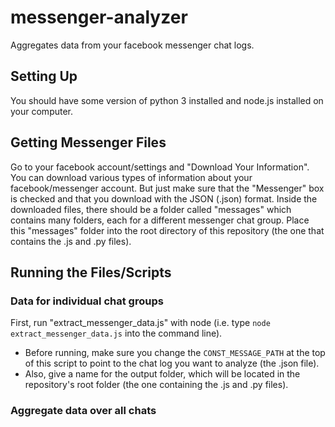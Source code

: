 # messenger-analyzer
Aggregates data from your facebook messenger chat logs.

## Setting Up
You should have some version of python 3 installed and node.js installed on
your computer.

## Getting Messenger Files
Go to your facebook account/settings and "Download Your Information". You can
download various types of information about your facebook/messenger account. But
just make sure that the "Messenger" box is checked and that you download with
the JSON (.json) format. Inside the downloaded files, there should be a folder
called "messages" which contains many folders, each for a different messenger
chat group. Place this "messages" folder into the root directory of this
repository (the one that contains the .js and .py files).

## Running the Files/Scripts
### Data for individual chat groups
First, run "extract_messenger_data.js" with node (i.e. type
`node extract_messenger_data.js` into the command line).
- Before running, make sure you change the `CONST_MESSAGE_PATH` at the top of
this script to point to the chat log you want to analyze (the .json file).
- Also, give a name for the output folder, which will be located in the
repository's root folder (the one containing the .js and .py files).

### Aggregate data over all chats